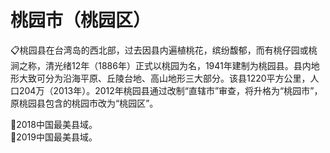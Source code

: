 # 桃园市（桃园区） 
📋桃园县在台湾岛的西北部，过去因县内遍植桃花，缤纷馥郁，而有桃仔园或桃涧之称，清光绪12年（1886年）正式以桃园为名，1941年建制为桃园县。县内地形大致可分为沿海平原、丘陵台地、高山地形三大部分。该县1220平方公里，人口204万（2013年）。2012年桃园县通过改制“直辖市”审查，将升格为“桃园市”，原桃园县包含的桃园市改为“桃园区”。   

🏅2018中国最美县域。   
🏅2019中国最美县域。  